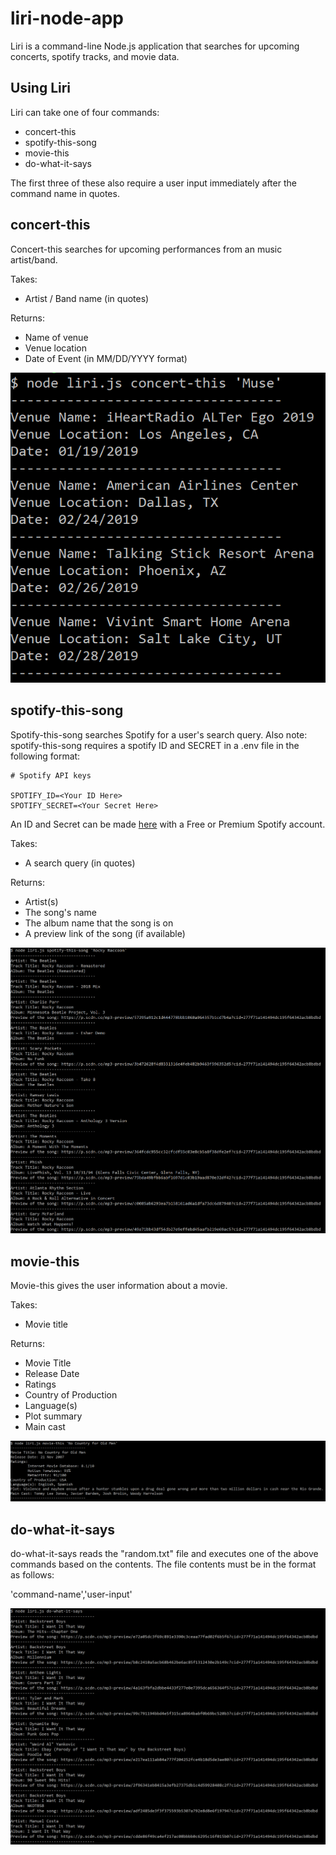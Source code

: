# liri-node-app

Liri is a command-line Node.js application that searches for upcoming concerts, spotify tracks, and movie data. 

## Using Liri

Liri can take one of four commands: 
* concert-this 
* spotify-this-song 
* movie-this 
* do-what-it-says 
 
The first three of these also require a user input immediately after the command name in quotes. 
 

## concert-this
Concert-this searches for upcoming performances from an music artist/band.

Takes: 
* Artist / Band name (in quotes)
 
Returns: 
* Name of venue
* Venue location
* Date of Event (in MM/DD/YYYY format) 
 
![concert-this example](/images/concert-this.PNG) 
 
## spotify-this-song 
Spotify-this-song searches Spotify for a user's search query. 
Also note: spotify-this-song requires a spotify ID and SECRET in a .env file in the following format: 

```
# Spotify API keys

SPOTIFY_ID=<Your ID Here>
SPOTIFY_SECRET=<Your Secret Here>
```
An ID and Secret can be made [here](https://developer.spotify.com/my-applications/#!/applications/create) with a Free or Premium Spotify account.
 
Takes:
* A search query (in quotes) 
 
Returns:
* Artist(s) 
* The song's name 
* The album name that the song is on 
* A preview link of the song (if available)
 
![spotify-this-song example](/images/spotify-this-song.PNG)

## movie-this
Movie-this gives the user information about a movie. 
 
Takes: 
* Movie title 
 
Returns:
* Movie Title 
* Release Date
* Ratings 
* Country of Production 
* Language(s)
* Plot summary 
* Main cast 

![movie-this example](/images/movie-this.PNG)
 
## do-what-it-says 
do-what-it-says reads the "random.txt" file and executes one of the above commands based on the contents. The file contents must be in the format as follows:  

'command-name','user-input'

![do-what-it-says example](/images/do-what-it-says.PNG)
